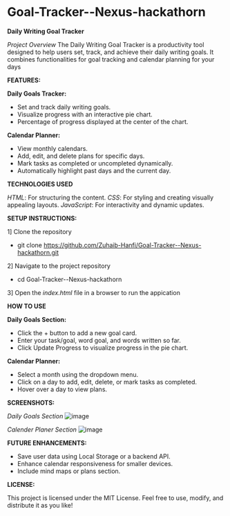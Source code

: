 # Goal-Tracker--Nexus-hackathorn

**Daily Writing Goal Tracker**

*Project Overview*
The Daily Writing Goal Tracker is a productivity tool designed to help users set, track, and achieve their daily writing goals. It combines functionalities for goal tracking and calendar planning for your days

**FEATURES:**

**Daily Goals Tracker:**
* Set and track daily writing goals.
* Visualize progress with an interactive pie chart.
* Percentage of progress displayed at the center of the chart.

**Calendar Planner:**
* View monthly calendars.
* Add, edit, and delete plans for specific days.
* Mark tasks as completed or uncompleted dynamically.
* Automatically highlight past days and the current day.


**TECHNOLOGIES USED**

*HTML*: For structuring the content.
*CSS*: For styling and creating visually appealing layouts.
*JavaScript*: For interactivity and dynamic updates.


**SETUP INSTRUCTIONS:**

1] Clone the repository
   * git clone https://github.com/Zuhaib-Hanfi/Goal-Tracker--Nexus-hackathorn.git
   
2] Navigate to the project repository
   * cd Goal-Tracker--Nexus-hackathorn
   
3] Open the  *index.html* file in a browser to run the appication


**HOW TO USE**

**Daily Goals Section:**
* Click the + button to add a new goal card.
* Enter your task/goal, word goal, and words written so far.
* Click Update Progress to visualize progress in the pie chart.

**Calendar Planner:**
* Select a month using the dropdown menu.
* Click on a day to add, edit, delete, or mark tasks as completed.
* Hover over a day to view plans.

**SCREENSHOTS:**

*Daily Goals Section*
![image](https://github.com/user-attachments/assets/6324e022-b143-46b4-876f-ccf4e05199d1)

*Calender Planer Section*
![image](https://github.com/user-attachments/assets/1adb8bef-a869-4fcd-847d-c82e8aa56560)

**FUTURE ENHANCEMENTS:**
* Save user data using Local Storage or a backend API.
* Enhance calendar responsiveness for smaller devices.
* Include mind maps or plans section.

**LICENSE:**

This project is licensed under the MIT License. Feel free to use, modify, and distribute it as you like!
